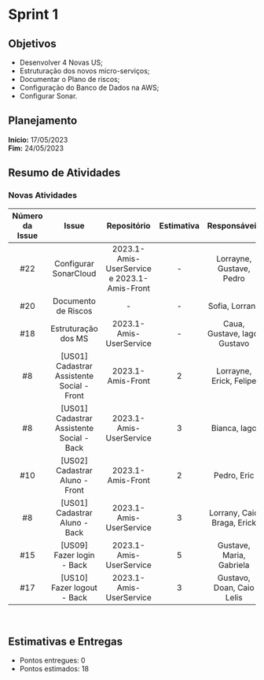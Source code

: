 # Sprint 1

## Objetivos

- Desenvolver 4 Novas US;
- Estruturação dos novos micro-serviços;
- Documentar o Plano de riscos;
- Configuração do Banco de Dados na AWS;
- Configurar Sonar.

## Planejamento
**Início:** 17/05/2023<br/>
**Fim:** 24/05/2023

## Resumo de Atividades

### Novas Atividades

| Número da Issue |                   Issue                    |       Repositório       | Estimativa |         Responsáveis         |   Status    |
|:---------------:|:------------------------------------------:|:-----------------------:|:----------:|:----------------------------:|:-----------:|
|     #22            |     Configurar SonarCloud                                       |    2023.1-Amis-UserService e 2023.1-Amis-Front                     |    -        |    Lorrayne, Gustave, Pedro                          |   Done          |
|       #20       |            Documento de Riscos             |            -            |     -      |        Sofia, Lorrany        |    Done     |
|       #18       |            Estruturação dos MS             | 2023.1-Amis-UserService |     -      | Caua, Gustave, Iago, Gustavo |    Done     |
|       #8        | [US01] Cadastrar Assistente Social - Front |    2023.1-Amis-Front    |     2      |   Lorrayne, Erick, Felipe    |  In Tests   |
|       #8        | [US01] Cadastrar Assistente Social - Back  | 2023.1-Amis-UserService |     3      |         Bianca, Iago         |  In tests   |
|       #10       |       [US02] Cadastrar Aluno - Front       |    2023.1-Amis-Front    |     2      |         Pedro, Eric          |  In tests   |
|       #8        |       [US01] Cadastrar Aluno - Back        | 2023.1-Amis-UserService |     3      |  Lorrany, Caio Braga, Erick  |  In tests   |
|       #15       |         [US09] Fazer login - Back          | 2023.1-Amis-UserService |     5      |   Gustave, Maria, Gabriela   | In progress |
|       #17       |         [US10] Fazer logout - Back         | 2023.1-Amis-UserService |     3      |  Gustavo, Doan, Caio Lelis   | In progress |

<br/>



## Estimativas e Entregas
* Pontos entregues: 0
* Pontos estimados: 18
